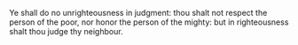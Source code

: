 Ye shall do no unrighteousness in judgment: thou shalt not respect the person of the poor, nor honor the person of the mighty: but in righteousness shalt thou judge thy neighbour.
